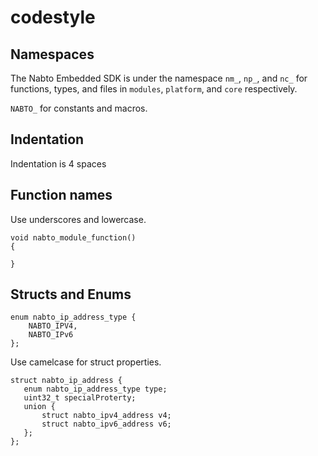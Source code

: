 # codestyle

## Namespaces

The Nabto Embedded SDK is under the namespace `nm_`, `np_`, and `nc_` for functions, types, and files in `modules`, `platform`, and `core` respectively.

`NABTO_` for constants and macros.


## Indentation

Indentation is 4 spaces


## Function names

Use underscores and lowercase.

```
void nabto_module_function()
{

}
```

## Structs and Enums

```
enum nabto_ip_address_type {
    NABTO_IPV4,
    NABTO_IPv6
};
```


Use camelcase for struct properties.
```
struct nabto_ip_address {
   enum nabto_ip_address_type type;
   uint32_t specialProterty;
   union {
       struct nabto_ipv4_address v4;
       struct nabto_ipv6_address v6;
   };
};
```
